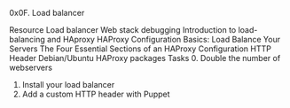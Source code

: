 0x0F. Load balancer


Resource
Load balancer
Web stack debugging
Introduction to load-balancing and HAproxy
HAProxy Configuration Basics: Load Balance Your Servers
The Four Essential Sections of an HAProxy Configuration
HTTP Header
Debian/Ubuntu HAProxy packages
Tasks
0. Double the number of webservers
1. Install your load balancer
2. Add a custom HTTP header with Puppet
